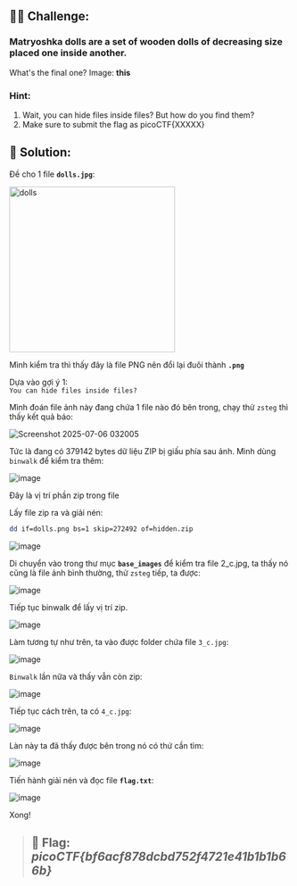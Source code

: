 ## 🕵️‍♂️ Challenge:
### Matryoshka dolls are a set of wooden dolls of decreasing size placed one inside another.  
What's the final one? Image: **this**
### Hint:
1. Wait, you can hide files inside files? But how do you find them?
2. Make sure to submit the flag as picoCTF{XXXXX}
## 📝 Solution:
Đề cho 1 file **`dolls.jpg`**:  

<img width="297" alt="dolls" src="https://github.com/user-attachments/assets/cc7e2147-aef8-4b60-adf9-af2ca05a5e42" />  

Mình kiểm tra thì thấy đây là file PNG nên đổi lại đuôi thành **`.png`**  

Dựa vào gợi ý 1:  
`You can hide files inside files? `  

Mình đoán file ảnh này đang chứa 1 file nào đó bên trong, chạy thử `zsteg` thì thấy kết quả báo:  

![Screenshot 2025-07-06 032005](https://github.com/user-attachments/assets/0c5a4db5-0fb3-444a-98d6-6ffa2363815a)

Tức là đang có 379142 bytes dữ liệu ZIP bị giấu phía sau ảnh. Mình dùng `binwalk` để kiểm tra thêm:  

![image](https://github.com/user-attachments/assets/4d8a2ebb-3661-49ac-864c-5f788072409b)


Đây là vị trí phần zip trong file 

Lấy file zip ra và giải nén:  
```bash
dd if=dolls.png bs=1 skip=272492 of=hidden.zip
```
![image](https://github.com/user-attachments/assets/3812f1d4-98ec-4cc2-aa3e-b072531c374a)

Di chuyển vào trong thư mục **`base_images`** để kiểm tra file 2_c.jpg, ta thấy nó cũng là file ảnh bình thường, thử `zsteg` tiếp, ta được:  

![image](https://github.com/user-attachments/assets/4e23a075-6f47-4b0c-adb6-8262ce9b81ba)

Tiếp tục binwalk để lấy vị trí zip.  

![image](https://github.com/user-attachments/assets/c0ab4742-cd58-45a9-99d1-9add05fe9860)

Làm tương tự như trên, ta vào được folder chứa file `3_c.jpg`:  

![image](https://github.com/user-attachments/assets/e7b9d832-cb29-4bde-bc0e-0bc8c4523872)

`Binwalk` lần nữa và thấy vẫn còn zip:  

![image](https://github.com/user-attachments/assets/191f1b11-1481-441d-8084-769baaa76b35)

Tiếp tục cách trên, ta có `4_c.jpg`:  

![image](https://github.com/user-attachments/assets/6aa56ff7-d96b-461d-970f-f312fb825db8)

Làn này ta đã thấy được bên trong nó có thứ cần tìm:  

![image](https://github.com/user-attachments/assets/cdf9cda5-7f1f-43bf-ad31-5d3bb11a0c75)

Tiến hành giải nén và đọc file **`flag.txt`**:  

![image](https://github.com/user-attachments/assets/501a0de6-9865-4e88-897a-2801d8fe6db9)

Xong!  

> ## 🎯 Flag: ***picoCTF{bf6acf878dcbd752f4721e41b1b1b66b}***
